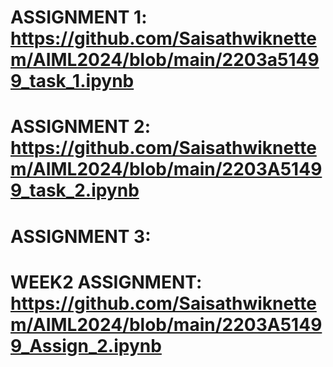 # ASSIGNMENT 1: https://github.com/Saisathwiknettem/AIML2024/blob/main/2203a51499_task_1.ipynb
# ASSIGNMENT 2: https://github.com/Saisathwiknettem/AIML2024/blob/main/2203A51499_task_2.ipynb
# ASSIGNMENT 3: 
# WEEK2 ASSIGNMENT: https://github.com/Saisathwiknettem/AIML2024/blob/main/2203A51499_Assign_2.ipynb
